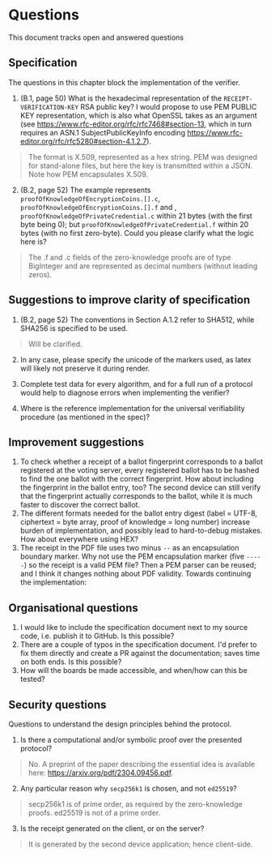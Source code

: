 # Questions

This document tracks open and answered questions

## Specification

The questions in this chapter block the implementation of the verifier.

1. (B.1, page 50) What is the hexadecimal representation of the `RECEIPT-VERIFICATION-KEY` RSA public key? I would propose to use PEM PUBLIC KEY representation, which is also what OpenSSL takes as an argument (see https://www.rfc-editor.org/rfc/rfc7468#section-13, which in turn requires an ASN.1 SubjectPublicKeyInfo encoding https://www.rfc-editor.org/rfc/rfc5280#section-4.1.2.7).

> The format is X.509, represented as a hex string.
> PEM was designed for stand-alone files, but here the key is transmitted within a JSON. Note how PEM encapsulates X.509.

2. (B.2, page 52) The example represents `proofOfKnowledgeOfEncryptionCoins.[].c`, `proofOfKnowledgeOfEncryptionCoins.[].f` and , `proofOfKnowledgeOfPrivateCredential.c` within 21 bytes (with the first byte being 0); but `proofOfKnowledgeOfPrivateCredential.f` within 20 bytes (with no first zero-byte). Could you please clarify what the logic here is?

> The .f and .c fields of the zero-knowledge proofs are of type BigInteger and are represented as decimal numbers (without leading zeros).


## Suggestions to improve clarity of specification

1. (B.2, page 52) The conventions in Section A.1.2 refer to SHA512, while SHA256 is specified to be used.

> Will be clarified.

2. In any case, please specify the unicode of the markers used, as latex will likely not preserve it during render.

3. Complete test data for every algorithm, and for a full run of a protocol would help to diagnose errors when implementing the verifier?

4. Where is the reference implementation for the universal verifiability procedure (as mentioned in the spec)?


## Improvement suggestions

1. To check whether a receipt of a ballot fingerprint corresponds to a ballot registered at the voting server, every registered ballot has to be hashed to find the one ballot with the correct fingerprint. How about including the fingerprint in the ballot entry, too? The second device can still verify that the fingerprint actually corresponds to the ballot, while it is much faster to discover the correct ballot.
2. The different formats needed for the ballot entry digest (label = UTF-8, ciphertext = byte array, proof of knowledge = long number) increase burden of implementation, and possibly lead to hard-to-debug mistakes. How about everywhere using HEX?
3. The receipt in the PDF file uses two minus `--` as an encapsulation boundary marker. Why not use the PEM encapsulation marker (five `-----`) so the receipt is a valid PEM file? Then a PEM parser can be reused; and I think it changes nothing about PDF validity. 
Towards continuing the implementation:

## Organisational questions

1. I would like to include the specification document next to my source code, i.e. publish it to GitHub. Is this possible?
2. There are a couple of typos in the specification document. I'd prefer to fix them directly and create a PR against the documentation; saves time on both ends. Is this possible?
2. How will the boards be made accessible, and when/how can this be tested?

## Security questions

Questions to understand the design principles behind the protocol.

1. Is there a computational and/or symbolic proof over the presented protocol?
> No. A preprint of the paper describing the essential idea is available here: https://arxiv.org/pdf/2304.09456.pdf.

2. Any particular reason why `secp256k1` is chosen, and not `ed25519`?
> secp256k1 is of prime order, as required by the zero-knowledge proofs. ed25519 is not of a prime order.

3. Is the receipt generated on the client, or on the server?
> It is generated by the second device application; hence client-side.


